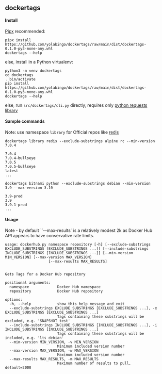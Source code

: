## dockertags

#### Install
[Pipx](https://pypa.github.io/pipx/) recommended:
```
pipx install https://github.com/yolabingo/dockertags/raw/main/dist/dockertags-0.1.0-py3-none-any.whl
dockertags --help
```
else, install in a Python virtualenv:
```
python3 -m venv dockertags
cd dockertags 
. bin/activate
pip install https://github.com/yolabingo/dockertags/raw/main/dist/dockertags-0.1.0-py3-none-any.whl
dockertags --help
```
else, run `src/dockertags/cli.py` directly, requires only [python requests library](https://requests.readthedocs.io/en/latest/)

#### Sample commands
Note: use namespace `library` for Official repos like [redis](https://hub.docker.com/_/redis)

`dockertags library redis --exclude-substrings alpine rc --min-version 7.0.4`
```
7.0.4
7.0.4-bullseye
7.0.5
7.0.5-bullseye
latest
...
```
`dockertags bitnami python --exclude-substrings debian --min-version 3.9 --max-version 3.10`
```
3.9-prod
3.9
3.9.1-prod
...
```
#### Usage
Note - by default ``--max-results` is a relatively modest 2k as Docker Hub API appears to have conservative rate limits.

```
usage: dockerhub.py namespace repository [-h] [--exclude-substrings EXCLUDE_SUBSTRINGS [EXCLUDE_SUBSTRINGS ...]] [--include-substrings INCLUDE_SUBSTRINGS [INCLUDE_SUBSTRINGS ...]] [--min-version MIN_VERSION] [--max-version MAX_VERSION]
                    [--max-results MAX_RESULTS]
                    

Gets Tags for a Docker Hub repository

positional arguments:
  namespace             Docker Hub namespace
  repository            Docker Hub repository

options:
  -h, --help            show this help message and exit
  --exclude-substrings EXCLUDE_SUBSTRINGS [EXCLUDE_SUBSTRINGS ...], -x EXCLUDE_SUBSTRINGS [EXCLUDE_SUBSTRINGS ...]
                        Tags containing these substrings will be excluded, e.g. 'SNAPSHOT test'
  --include-substrings INCLUDE_SUBSTRINGS [INCLUDE_SUBSTRINGS ...], -i INCLUDE_SUBSTRINGS [INCLUDE_SUBSTRINGS ...]
                        Tags containing these substrings will be included, e.g. 'lts debian'
  --min-version MIN_VERSION, -v MIN_VERSION
                        Minimum included version number
  --max-version MAX_VERSION, -w MAX_VERSION
                        Maximum included version number
  --max-results MAX_RESULTS, -m MAX_RESULTS
                        Maximum number of results to pull, default=2000
```
